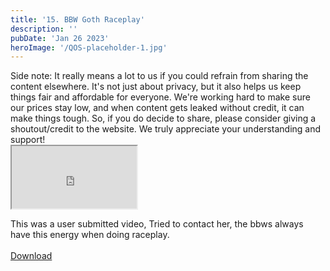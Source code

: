 ```yaml
---
title: '15. BBW Goth Raceplay'
description: ''
pubDate: 'Jan 26 2023'
heroImage: '/QOS-placeholder-1.jpg'
---
```

<div class="video_paragraph_header"> Side note: It really means a lot to us if you could refrain from sharing the content elsewhere. It's not just about privacy, but it also helps us keep things fair and affordable for everyone. We're working hard to make sure our prices stay low, and when content gets leaked without credit, it can make things tough. So, if you do decide to share, please consider giving a shoutout/credit to the website. We truly appreciate your understanding and support!</div>

<iframe src="https://drive.google.com/file/d/1pyDYqod4lbPHhdg_qtJ7WhUffZNryAwZ/preview" width="200" height="100" allow="autoplay" allowfullscreen="allowfullscreen"></iframe>

This was a user submitted video, Tried to contact her, the bbws always have this energy when doing raceplay.
<br>
<br>
<a class="read_more" href="https://drive.google.com/file/d/1pyDYqod4lbPHhdg_qtJ7WhUffZNryAwZ/view?usp=sharing">Download</a>